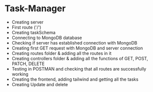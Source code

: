 # Task-Manager
- Creating server
- First route ('/')
- Creating taskSchema  
- Connecting to MongoDB database
- Checking if server has established connection with MongoDB
- Creating first GET request with MongoDB and server connection
- Creating routes folder & adding all the routes in it
- Creating controllers folder & adding all the functions of GET, POST, PATCH, DELETE
- Testing in POSTMAN and checking that all routes are successfully working
- Creating the frontend, adding tailwind and getting all the tasks
- Creating Update and delete
